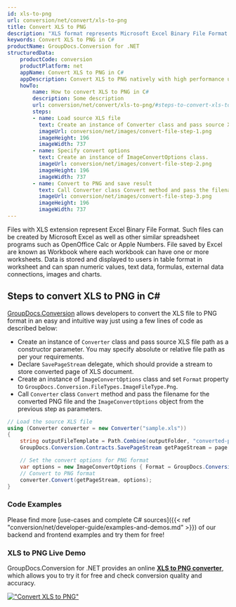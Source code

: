 ```yaml
---
id: xls-to-png
url: conversion/net/convert/xls-to-png
title: Convert XLS to PNG
description: "XLS format represents Microsoft Excel Binary File Format with .xls extension. Learn how to convert XLS to PNG file programmatically in C# language using GroupDocs.Conversion for .NET library."
keywords: Convert XLS to PNG in C#
productName: GroupDocs.Conversion for .NET
structuredData:
    productCode: conversion
    productPlatform: net
    appName: Convert XLS to PNG in C#
    appDescription: Convert XLS to PNG natively with high performance using C# language and server side GroupDocs.Conversion for .NET APIs, without the use of any software like Microsoft or Open Office.
    howTo:
        name: How to convert XLS to PNG in C# 
        description: Some description
        url: conversion/net/convert/xls-to-png/#steps-to-convert-xls-to-png-in-c
        steps:
        - name: Load source XLS file 
          text: Create an instance of Converter class and pass source XLS file path as a constructor parameter. You may specify absolute or relative file path as per your requirements. 
          imageUrl: conversion/net/images/convert-file-step-1.png
          imageHeight: 196
          imageWidth: 737
        - name: Specify convert options 
          text: Create an instance of ImageConvertOptions class.
          imageUrl: conversion/net/images/convert-file-step-2.png
          imageHeight: 196
          imageWidth: 737
        - name: Convert to PNG and save result 
          text: Call Converter class Convert method and pass the filename for the converted HTML file and the ImageConvertOptions object from the previous step as parameters.
          imageUrl: conversion/net/images/convert-file-step-3.png
          imageHeight: 196
          imageWidth: 737
---
```


Files with XLS extension represent Excel Binary File Format. Such files can be created by Microsoft Excel as well as other similar spreadsheet programs such as OpenOffice Calc or Apple Numbers. File saved by Excel are known as Workbook where each workbook can have one or more worksheets. Data is stored and displayed to users in table format in worksheet and can span numeric values, text data, formulas, external data connections, images and charts.

## Steps to convert XLS to PNG in C#

[GroupDocs.Conversion](https://products.groupdocs.com/conversion/net) allows developers to convert the XLS file to PNG format in an easy and intuitive way just using a few lines of code as described below:

* Create an instance of `Converter` class and pass source XLS file path as a constructor parameter. You may specify absolute or relative file path as per your requirements. 
* Declare `SavePageStream` delegate, which should provide a stream to store converted page of XLS document.
* Create an instance of `ImageConvertOptions` class and set `Format` property to `GroupDocs.Conversion.FileTypes.ImageFileType.Png`.
* Call `Converter` class `Convert` method and pass the filename for the converted PNG file and the `ImageConvertOptions` object from the previous step as parameters.

```csharp
// Load the source XLS file
using (Converter converter = new Converter("sample.xls"))
{
    string outputFileTemplate = Path.Combine(outputFolder, "converted-page-{0}.png");
    GroupDocs.Conversion.Contracts.SavePageStream getPageStream = page => new FileStream(string.Format(outputFileTemplate, page), FileMode.Create);

    // Set the convert options for PNG format
    var options = new ImageConvertOptions { Format = GroupDocs.Conversion.FileTypes.ImageFileType.Png };   
    // Convert to PNG format
    converter.Convert(getPageStream, options);
}
```

### Code Examples

Please find more [use-cases and complete C# sources]({{< ref "conversion/net/developer-guide/examples-and-demos.md" >}}) of our backend and frontend examples and try them for free!

### XLS to PNG Live Demo

GroupDocs.Conversion for .NET provides an online [**XLS to PNG converter**](https://products.groupdocs.app/conversion/xls-to-png), which allows you to try it for free and check conversion quality and accuracy.

[!["Convert XLS to PNG"](conversion/net/images/convert-to-png/convert-xls-to-png.png)](https://products.groupdocs.app/conversion/xls-to-png)